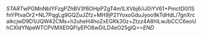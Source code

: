$START$wPGMnNblYFzgPZhBV3f6OHpPZgT4m1LXVbj6/iJ0iYV61+PmctD0l1SfnYPtvaOr2+NL7PqgLg9GQZuJZfz+MH9jP21YoxoGduJyoo9kTdHdL/7gnXrcaIkcjwD9D1/JQW42CMs+h2uheH4hoZxEGKk30z+Ztzz4A8hlLwJbCCC6eoUhCXldYNpeWTCPVMXE0QFlyEPO6wDiLD4eO25glQ==$END$